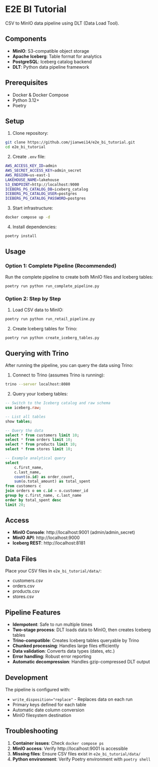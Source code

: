 # E2E BI Tutorial

CSV to MinIO data pipeline using DLT (Data Load Tool).

## Components

- **MinIO**: S3-compatible object storage
- **Apache Iceberg**: Table format for analytics
- **PostgreSQL**: Iceberg catalog backend
- **DLT**: Python data pipeline framework

## Prerequisites

- Docker & Docker Compose
- Python 3.12+
- Poetry

## Setup

1. Clone repository:
```bash
git clone https://github.com/jianwei14/e2e_bi_tutorial.git
cd e2e_bi_tutorial
```

2. Create `.env` file:
```bash
AWS_ACCESS_KEY_ID=admin
AWS_SECRET_ACCESS_KEY=admin_secret
AWS_REGION=us-east-1
LAKEHOUSE_NAME=lakehouse
S3_ENDPOINT=http://localhost:9000
ICEBERG_PG_CATALOG_DB=iceberg_catalog
ICEBERG_PG_CATALOG_USER=postgres
ICEBERG_PG_CATALOG_PASSWORD=postgres
```

3. Start infrastructure:
```bash
docker compose up -d
```

4. Install dependencies:
```bash
poetry install
```

## Usage

### Option 1: Complete Pipeline (Recommended)
Run the complete pipeline to create both MinIO files and Iceberg tables:
```bash
poetry run python run_complete_pipeline.py
```

### Option 2: Step by Step
1. Load CSV data to MinIO:
```bash
poetry run python run_retail_pipeline.py
```

2. Create Iceberg tables for Trino:
```bash
poetry run python create_iceberg_tables.py
```

## Querying with Trino

After running the pipeline, you can query the data using Trino:

1. Connect to Trino (assumes Trino is running):
```bash
trino --server localhost:8080
```

2. Query your Iceberg tables:
```sql
-- Switch to the Iceberg catalog and raw schema
use iceberg.raw;

-- List all tables
show tables;

-- Query the data
select * from customers limit 10;
select * from orders limit 10;
select * from products limit 10;
select * from stores limit 10;

-- Example analytical query
select 
    c.first_name, 
    c.last_name, 
    count(o.id) as order_count,
    sum(o.total_amount) as total_spent
from customers c
join orders o on c.id = o.customer_id
group by c.first_name, c.last_name
order by total_spent desc
limit 20;
```

## Access

- **MinIO Console**: http://localhost:9001 (admin/admin_secret)
- **MinIO API**: http://localhost:9000
- **Iceberg REST**: http://localhost:8181

## Data Files

Place your CSV files in `e2e_bi_tutorial/data/`:
- customers.csv
- orders.csv  
- products.csv
- stores.csv

## Pipeline Features

- **Idempotent**: Safe to run multiple times
- **Two-stage process**: DLT loads data to MinIO, then creates Iceberg tables
- **Trino-compatible**: Creates Iceberg tables queryable by Trino
- **Chunked processing**: Handles large files efficiently
- **Data validation**: Converts data types (dates, etc.)
- **Error handling**: Robust error reporting
- **Automatic decompression**: Handles gzip-compressed DLT output

## Development

The pipeline is configured with:
- `write_disposition="replace"` - Replaces data on each run
- Primary keys defined for each table
- Automatic date column conversion
- MinIO filesystem destination

## Troubleshooting

1. **Container issues**: Check `docker compose ps`
2. **MinIO access**: Verify http://localhost:9001 is accessible
3. **Missing files**: Ensure CSV files exist in `e2e_bi_tutorial/data/`
4. **Python environment**: Verify Poetry environment with `poetry shell`
